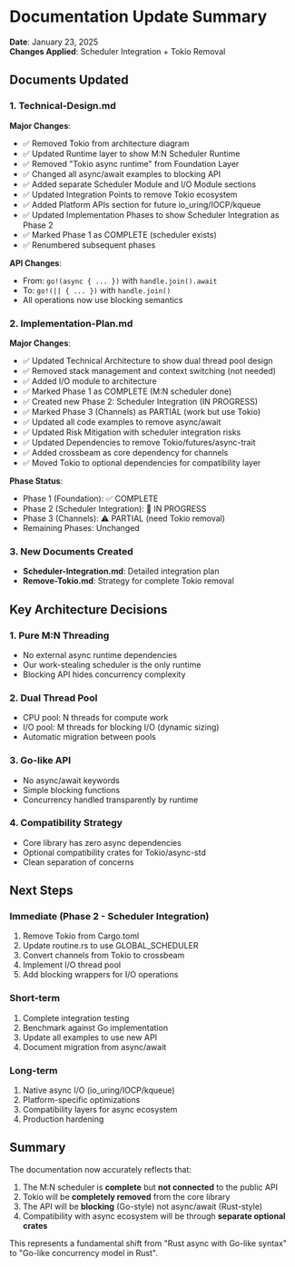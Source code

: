 # Documentation Update Summary

**Date**: January 23, 2025  
**Changes Applied**: Scheduler Integration + Tokio Removal

## Documents Updated

### 1. Technical-Design.md
**Major Changes**:
- ✅ Removed Tokio from architecture diagram
- ✅ Updated Runtime layer to show M:N Scheduler Runtime
- ✅ Removed "Tokio async runtime" from Foundation Layer
- ✅ Changed all async/await examples to blocking API
- ✅ Added separate Scheduler Module and I/O Module sections
- ✅ Updated Integration Points to remove Tokio ecosystem
- ✅ Added Platform APIs section for future io_uring/IOCP/kqueue
- ✅ Updated Implementation Phases to show Scheduler Integration as Phase 2
- ✅ Marked Phase 1 as COMPLETE (scheduler exists)
- ✅ Renumbered subsequent phases

**API Changes**:
- From: `go!(async { ... })` with `handle.join().await`
- To: `go!(|| { ... })` with `handle.join()`
- All operations now use blocking semantics

### 2. Implementation-Plan.md
**Major Changes**:
- ✅ Updated Technical Architecture to show dual thread pool design
- ✅ Removed stack management and context switching (not needed)
- ✅ Added I/O module to architecture
- ✅ Marked Phase 1 as COMPLETE (M:N scheduler done)
- ✅ Created new Phase 2: Scheduler Integration (IN PROGRESS)
- ✅ Marked Phase 3 (Channels) as PARTIAL (work but use Tokio)
- ✅ Updated all code examples to remove async/await
- ✅ Updated Risk Mitigation with scheduler integration risks
- ✅ Updated Dependencies to remove Tokio/futures/async-trait
- ✅ Added crossbeam as core dependency for channels
- ✅ Moved Tokio to optional dependencies for compatibility layer

**Phase Status**:
- Phase 1 (Foundation): ✅ COMPLETE
- Phase 2 (Scheduler Integration): 🚧 IN PROGRESS  
- Phase 3 (Channels): ⚠️ PARTIAL (need Tokio removal)
- Remaining Phases: Unchanged

### 3. New Documents Created
- **Scheduler-Integration.md**: Detailed integration plan
- **Remove-Tokio.md**: Strategy for complete Tokio removal

## Key Architecture Decisions

### 1. Pure M:N Threading
- No external async runtime dependencies
- Our work-stealing scheduler is the only runtime
- Blocking API hides concurrency complexity

### 2. Dual Thread Pool
- CPU pool: N threads for compute work
- I/O pool: M threads for blocking I/O (dynamic sizing)
- Automatic migration between pools

### 3. Go-like API
- No async/await keywords
- Simple blocking functions
- Concurrency handled transparently by runtime

### 4. Compatibility Strategy
- Core library has zero async dependencies
- Optional compatibility crates for Tokio/async-std
- Clean separation of concerns

## Next Steps

### Immediate (Phase 2 - Scheduler Integration)
1. Remove Tokio from Cargo.toml
2. Update routine.rs to use GLOBAL_SCHEDULER
3. Convert channels from Tokio to crossbeam
4. Implement I/O thread pool
5. Add blocking wrappers for I/O operations

### Short-term
1. Complete integration testing
2. Benchmark against Go implementation
3. Update all examples to use new API
4. Document migration from async/await

### Long-term
1. Native async I/O (io_uring/IOCP/kqueue)
2. Platform-specific optimizations
3. Compatibility layers for async ecosystem
4. Production hardening

## Summary

The documentation now accurately reflects that:
1. The M:N scheduler is **complete** but **not connected** to the public API
2. Tokio will be **completely removed** from the core library
3. The API will be **blocking** (Go-style) not async/await (Rust-style)
4. Compatibility with async ecosystem will be through **separate optional crates**

This represents a fundamental shift from "Rust async with Go-like syntax" to "Go-like concurrency model in Rust".
